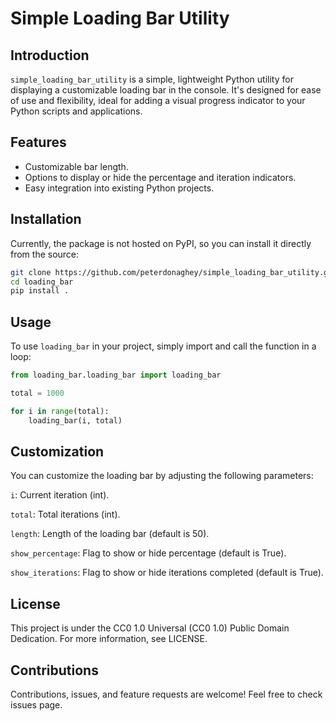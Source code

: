 # Simple Loading Bar Utility

## Introduction

`simple_loading_bar_utility` is a simple, lightweight Python utility for displaying a customizable loading bar in the console. It's designed for ease of use and flexibility, ideal for adding a visual progress indicator to your Python scripts and applications.

## Features

- Customizable bar length.
- Options to display or hide the percentage and iteration indicators.
- Easy integration into existing Python projects.

## Installation

Currently, the package is not hosted on PyPI, so you can install it directly from the source:

```bash
git clone https://github.com/peterdonaghey/simple_loading_bar_utility.git
cd loading_bar
pip install .
```

## Usage

To use `loading_bar` in your project, simply import and call the function in a loop:

```python
from loading_bar.loading_bar import loading_bar

total = 1000

for i in range(total):
    loading_bar(i, total)
```

## Customization

You can customize the loading bar by adjusting the following parameters:

`i`: Current iteration (int).

`total`: Total iterations (int).

`length`: Length of the loading bar (default is 50).

`show_percentage`: Flag to show or hide percentage (default is True).

`show_iterations`: Flag to show or hide iterations completed (default is True).

## License

This project is under the CC0 1.0 Universal (CC0 1.0) Public Domain Dedication. For more information, see LICENSE.

## Contributions

Contributions, issues, and feature requests are welcome! Feel free to check issues page.
